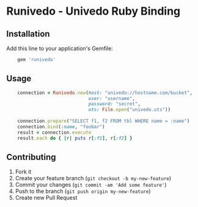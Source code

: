 # Runivedo - Univedo Ruby Binding 

## Installation

Add this line to your application's Gemfile:

```ruby
    gem 'runivedo'
```

## Usage

```ruby
    connection = Runivedo.new(host: "univedo://hostname.com/bucket",
                              user: "username",
                              password: "secret",
                              uts: File.open("univedo.uts"))
    
    connection.prepare("SELECT f1, f2 FROM tbl WHERE name = :name")
    connection.bind(:name, "foobar")
    result = connection.execute
    result.each do { |r| puts r[:f1], r[:f2] }
```

## Contributing

1. Fork it
2. Create your feature branch (`git checkout -b my-new-feature`)
3. Commit your changes (`git commit -am 'Add some feature'`)
4. Push to the branch (`git push origin my-new-feature`)
5. Create new Pull Request
